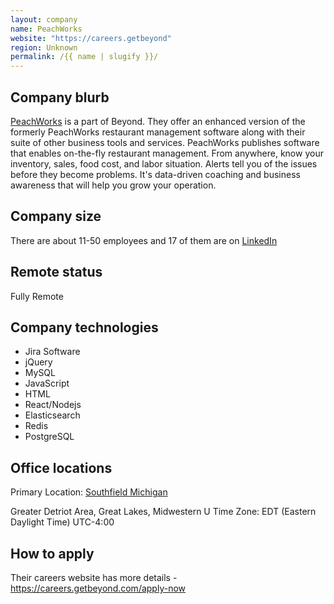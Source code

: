 ```yaml
---
layout: company
name: PeachWorks
website: "https://careers.getbeyond"
region: Unknown
permalink: /{{ name | slugify }}/
---
```


## Company blurb

[PeachWorks](http://peachworks.com) is a part of Beyond. They offer an enhanced version of the formerly PeachWorks restaurant management software along with their suite of other business tools and services. PeachWorks publishes software that enables on-the-fly restaurant management. From anywhere, know your inventory, sales, food cost, and labor situation. Alerts tell you of the issues before they become problems. It's data-driven coaching and business awareness that will help you grow your operation.

## Company size

There are about 11-50 employees and 17 of them are on [LinkedIn](https://www.linkedin.com/company/peachworks/about/)

## Remote status

Fully Remote

## Company technologies

- Jira Software
- jQuery
- MySQL
- JavaScript
- HTML
- React/Nodejs
- Elasticsearch
- Redis
- PostgreSQL

## Office locations

Primary Location: [Southfield Michigan](https://www.google.com/maps/place/26935+Northwestern+Hwy+%23520,+Southfield,+MI+48033/@42.4827197,-83.2734694,17z/data=!3m1!4b1!4m5!3m4!1s0x8824b7c7903c3487:0x4c199ace98334b44!8m2!3d42.4827197!4d-83.2712807)

Greater Detriot Area, Great Lakes, Midwestern U
Time Zone: EDT (Eastern Daylight Time) UTC-4:00

## How to apply

Their careers website has more details - https://careers.getbeyond.com/apply-now